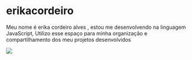 # erikacordeiro
Meu nome é erika cordeiro alves ,
estou me desenvolvendo na linguagem JavaScript,
Utilizo esse espaço para minha organização e compartilhamento dos meu projetos desenvolvidos

![](https://gifs.eco.br/wp-content/uploads/2022/11/gifs-do-stitch-7.gif)
